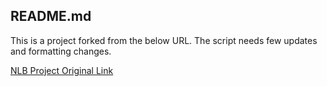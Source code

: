 ## README.md

This is a project forked from the below URL. The script needs few updates and formatting changes.

[NLB Project Original Link](https://github.com/MicrosoftDocs/mslearn-improve-app-scalability-resiliency-with-load-balancer)
